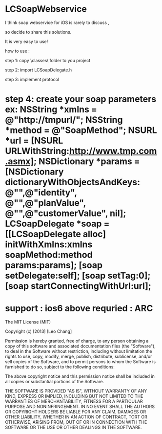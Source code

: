 LCSoapWebservice
==============================================================
I think soap webservice for iOS is rarely to discuss ,

so decide to share this solutions.

It is very easy to use!

how to use :

step 1: copy \classes\ folder to you project

step 2: import LCSoapDelegate.h

step 3: implement protocol

step 4: create your soap parameters ex: 
  NSString *xmlns = @"http://tmpurl/";
  NSString *method = @"SoapMethod"; 
  NSURL *url = [NSURL URLWithString:http://www.tmp.com.asmx]; 
  NSDictionary *params = [NSDictionary dictionaryWithObjectsAndKeys: 
        @"",@"identity", 
        @"",@"planValue", 
        @"",@"customerValue", 
        nil]; 
  LCSoapDelegate *soap = [[LCSoapDelegate alloc] initWithXmlns:xmlns soapMethod:method params:params]; 
  [soap setDelegate:self]; 
  [soap setTag:0]; 
  [soap startConnectingWithUrl:url];
==============================================================
support : ios6 above
requried : ARC
==============================================================
The MIT License (MIT)

Copyright (c) [2013] [Leo Chang]

Permission is hereby granted, free of charge, to any person obtaining a copy of
this software and associated documentation files (the "Software"), to deal in
the Software without restriction, including without limitation the rights to
use, copy, modify, merge, publish, distribute, sublicense, and/or sell copies of
the Software, and to permit persons to whom the Software is furnished to do so,
subject to the following conditions:

The above copyright notice and this permission notice shall be included in all
copies or substantial portions of the Software.

THE SOFTWARE IS PROVIDED "AS IS", WITHOUT WARRANTY OF ANY KIND, EXPRESS OR
IMPLIED, INCLUDING BUT NOT LIMITED TO THE WARRANTIES OF MERCHANTABILITY, FITNESS
FOR A PARTICULAR PURPOSE AND NONINFRINGEMENT. IN NO EVENT SHALL THE AUTHORS OR
COPYRIGHT HOLDERS BE LIABLE FOR ANY CLAIM, DAMAGES OR OTHER LIABILITY, WHETHER
IN AN ACTION OF CONTRACT, TORT OR OTHERWISE, ARISING FROM, OUT OF OR IN
CONNECTION WITH THE SOFTWARE OR THE USE OR OTHER DEALINGS IN THE SOFTWARE.

